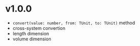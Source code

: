# v1.0.0

- `convert(value: number, from: TUnit, to: TUnit)` method
- cross-system convertion
- length dimension
- volume dimension
